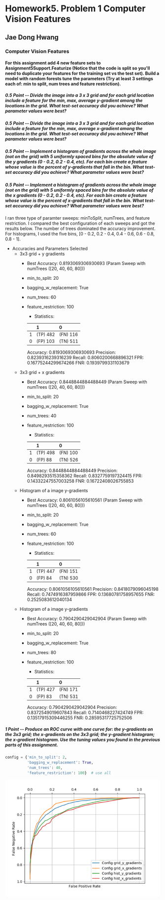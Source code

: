 # Homework5. Problem 1 Computer Vision Features

## Jae Dong Hwang

### Computer Vision Features

#### For this assignment add 4 new feature sets to Assignment5Support.Featurize (Notice that the code is split so you'll need to duplicate your features for the training set vs the test set). Build a model with random forests tune the parameters (Try at least 3 settings each of: min to split, num trees and feature restriction). 

##### 0.5 Point -- Divide the image into a 3 x 3 grid and for each grid location include a feature for the min, max, average y-gradient among the locations in the grid. What test-set accuracy did you achieve? What parameter values were best?

##### 0.5 Point -- Divide the image into a 3 x 3 grid and for each grid location include a feature for the min, max, average x-gradient among the locations in the grid. What test-set accuracy did you achieve? What parameter values were best?

##### 0.5 Point -- Implement a histogram of gradients across the whole image (not on the grid) with 5 uniformly spaced bins for the absolute value of the y gradients (0 - 0.2, 0.2 - 0.4, etc). For each bin create a feature whose value is the percent of y-gradients that fall in the bin. What test-set accuracy did you achieve? What parameter values were best?

##### 0.5 Point -- Implement a histogram of gradients across the whole image (not on the grid) with 5 uniformly spaced bins for the absolute value of the x gradients (0 - 0.2, 0.2 - 0.4, etc). For each bin create a feature whose value is the percent of x-gradients that fall in the bin. What test-set accuracy did you achieve? What parameter values were best?

I ran three type of paramter sweeps: minToSplit, numTrees, and feature restriction. I compared the best configuration of each sweeps and got the results below. The number of trees dominated the accuracy improvement. For histograms, I used the five bins, [0 - 0.2, 0.2 - 0.4, 0.4 - 0.6, 0.6 - 0.8, 0.8 - 1].

* Accuracies and Parameters Selected
  * 3x3 grid + y gradients
    * Best Accuracy: 0.8193069306930693 (Param Sweep with numTrees ([20, 40, 60, 80]))
    * min_to_split: 20
    * bagging_w_replacement: True
    * num_trees: 60
    * feature_restriction: 100
      * Statistics: 

      |          |    1     |    0     |
      |----------|----------|----------|
      |    1     | (TP) 482 | (FN) 116 |
      |    0     | (FP) 103 | (TN) 511 |
      Accuracy: 0.8193069306930693
      Precision: 0.8239316239316239
      Recall: 0.8060200668896321
      FPR: 0.16775244299674266
      FNR: 0.1939799331103679
  * 3x3 grid + x gradients
    * Best Accuracy: 0.8448844884488449 (Param Sweep with numTrees ([20, 40, 60, 80]))
    * min_to_split: 20
    * bagging_w_replacement: True
    * num_trees: 40
    * feature_restriction: 100
      * Statistics: 

      |          |    1     |    0     |
      |----------|----------|----------|
      |    1     | (TP) 498 | (FN) 100 |
      |    0     | (FP) 88  | (TN) 526 |
      Accuracy: 0.8448844884488449
      Precision: 0.8498293515358362
      Recall: 0.8327759197324415
      FPR: 0.14332247557003258
      FNR: 0.16722408026755853
  * Histogram of a image y-gradients
    * Best Accuracy: 0.8061056105610561 (Param Sweep with numTrees ([20, 40, 60, 80]))
    * min_to_split: 20
    * bagging_w_replacement: True
    * num_trees: 60
    * feature_restriction: 100
      * Statistics: 

      |          |    1     |    0     |
      |----------|----------|----------|
      |    1     | (TP) 447 | (FN) 151 |
      |    0     | (FP) 84  | (TN) 530 |
      Accuracy: 0.8061056105610561
      Precision: 0.8418079096045198
      Recall: 0.7474916387959866
      FPR: 0.13680781758957655
      FNR: 0.2525083612040134
  * Histogram of a image y-gradients
    * Best Accuracy: 0.7904290429042904 (Param Sweep with numTrees ([20, 40, 60, 80]))
    * min_to_split: 20
    * bagging_w_replacement: True
    * num_trees: 80
    * feature_restriction: 100
      * Statistics: 

      |          |    1     |    0     |
      |----------|----------|----------|
      |    1     | (TP) 427 | (FN) 171 |
      |    0     | (FP) 83  | (TN) 531 |
      Accuracy: 0.7904290429042904
      Precision: 0.8372549019607843
      Recall: 0.7140468227424749
      FPR: 0.13517915309446255
      FNR: 0.28595317725752506

##### 1 Point -- Produce an ROC curve with one curve for: the y-gradients on the 3x3 grid; the x-gradients on the 3x3 grid; the y-gradient histogram; the x-gradient histogram. Use the tuning values you found in the previous parts of this assignment.

```python
config = {'min_to_split': 2,
          'bagging_w_replacement': True,
          'num_trees': 40,
          'feature_restriction': 100}  # use all
```
![prob1compare_roc_curves_by_selected_features_0.0_1.0_0.01](prob1compare_roc_curves_by_selected_features_0.0_1.0_0.01.png)
